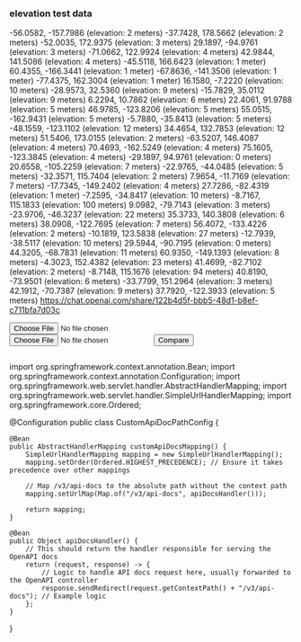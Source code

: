 ### elevation test data

-56.0582, -157.7986 (elevation: 2 meters)
-37.7428, 178.5662 (elevation: 2 meters)
-52.0035, 172.9375 (elevation: 3 meters)
29.1897, -94.9761 (elevation: 3 meters)
-71.0662, 122.9924 (elevation: 4 meters)
42.9844, 141.5086 (elevation: 4 meters)
-45.5118, 166.6423 (elevation: 1 meter)
60.4355, -166.3441 (elevation: 1 meter)
-67.8636, -141.3506 (elevation: 1 meter)
-77.4375, 162.3004 (elevation: 1 meter)
16.1580, -7.2220 (elevation: 10 meters)
-28.9573, 32.5360 (elevation: 9 meters)
-15.7829, 35.0112 (elevation: 9 meters)
6.2294, 10.7862 (elevation: 6 meters)
22.4061, 91.9788 (elevation: 5 meters)
46.9785, -123.8206 (elevation: 5 meters)
55.0515, -162.9431 (elevation: 5 meters)
-5.7880, -35.8413 (elevation: 5 meters)
-48.1559, -123.1102 (elevation: 12 meters)
34.4654, 132.7853 (elevation: 12 meters)
51.5406, 173.0155 (elevation: 2 meters)
-63.5207, 146.4087 (elevation: 4 meters)
70.4693, -162.5249 (elevation: 4 meters)
75.1605, -123.3845 (elevation: 4 meters)
-29.1897, 94.9761 (elevation: 0 meters)
20.6558, -105.2259 (elevation: 7 meters)
-22.9765, -44.0485 (elevation: 5 meters)
-32.3571, 115.7404 (elevation: 2 meters)
7.9654, -11.7169 (elevation: 7 meters)
-17.7345, -149.2402 (elevation: 4 meters)
27.7286, -82.4319 (elevation: 1 meter)
-7.2595, -34.8417 (elevation: 10 meters)
-8.7167, 115.1833 (elevation: 100 meters)
9.0982, -79.7143 (elevation: 3 meters)
-23.9706, -46.3237 (elevation: 22 meters)
35.3733, 140.3808 (elevation: 6 meters)
38.0908, -122.7695 (elevation: 7 meters)
56.4072, -133.4226 (elevation: 2 meters)
-10.1819, 123.5838 (elevation: 27 meters)
-12.7939, -38.5117 (elevation: 10 meters)
29.5944, -90.7195 (elevation: 0 meters)
44.3205, -68.7831 (elevation: 11 meters)
60.9350, -149.1393 (elevation: 8 meters)
-4.3023, 152.4382 (elevation: 23 meters)
41.4699, -82.7102 (elevation: 2 meters)
-8.7148, 115.1676 (elevation: 94 meters)
40.8190, -73.9501 (elevation: 6 meters)
-33.7799, 151.2964 (elevation: 3 meters)
42.1912, -70.7387 (elevation: 9 meters)
37.7920, -122.3933 (elevation: 5 meters)
https://chat.openai.com/share/122b4d5f-bbb5-48d1-b8ef-c711bfa7d03c


<!DOCTYPE html>
<html lang="en">
<head>
  <meta charset="UTF-8">
  <title>File Diff Viewer</title>
  <style>
    .removed {
      background-color: #ffcccc; /* Red for removal */
    }
    .updated {
      background-color: #ffffcc; /* Yellow for updated */
    }
  </style>
</head>
<body>
  <input type="file" id="fileInput1">
  <input type="file" id="fileInput2">
  <button onclick="compareFiles()">Compare</button>
  <pre id="diffViewer"></pre>

  <script>
    function compareFiles() {
      var fileInput1 = document.getElementById('fileInput1');
      var fileInput2 = document.getElementById('fileInput2');
      var diffViewer = document.getElementById('diffViewer');

      var file1 = fileInput1.files[0];
      var file2 = fileInput2.files[0];

      var reader1 = new FileReader();
      var reader2 = new FileReader();

      reader1.onload = function(event) {
        var text1 = event.target.result;

        reader2.onload = function(event) {
          var text2 = event.target.result;

          var lines1 = text1.split('\n');
          var lines2 = text2.split('\n');

          var output = '';

          for (var i = 0; i < Math.max(lines1.length, lines2.length); i++) {
            if (lines1[i] !== lines2[i]) {
              if (lines1[i] === undefined) {
                output += '<div class="removed">' + lines2[i] + '</div>';
              } else if (lines2[i] === undefined) {
                output += '<div class="updated">' + lines1[i] + '</div>';
              } else {
                output +=
                  '<div class="removed">' +
                  lines1[i] +
                  '</div><div class="updated">' +
                  lines2[i] +
                  '</div>';
              }
            } else {
              output += '<div>' + lines1[i] + '</div>';
            }
          }

          diffViewer.innerHTML = output;
        };

        reader2.readAsText(file2);
      };

      reader1.readAsText(file1);
    }
  </script>
</body>
</html>


import org.springframework.context.annotation.Bean;
import org.springframework.context.annotation.Configuration;
import org.springframework.web.servlet.handler.AbstractHandlerMapping;
import org.springframework.web.servlet.handler.SimpleUrlHandlerMapping;
import org.springframework.core.Ordered;

@Configuration
public class CustomApiDocPathConfig {

    @Bean
    public AbstractHandlerMapping customApiDocsMapping() {
        SimpleUrlHandlerMapping mapping = new SimpleUrlHandlerMapping();
        mapping.setOrder(Ordered.HIGHEST_PRECEDENCE); // Ensure it takes precedence over other mappings

        // Map /v3/api-docs to the absolute path without the context path
        mapping.setUrlMap(Map.of("/v3/api-docs", apiDocsHandler()));

        return mapping;
    }

    @Bean
    public Object apiDocsHandler() {
        // This should return the handler responsible for serving the OpenAPI docs
        return (request, response) -> {
            // Logic to handle API docs request here, usually forwarded to the OpenAPI controller
            response.sendRedirect(request.getContextPath() + "/v3/api-docs"); // Example logic
        };
    }
}